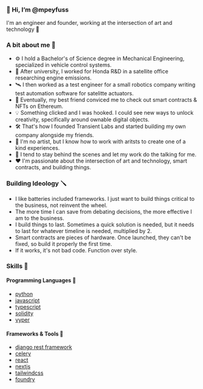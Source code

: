 ### 👋 Hi, I’m @mpeyfuss
I'm an engineer and founder, working at the intersection of art and technology 🎨

### A bit about me 👀
- ⚙️ I hold a Bachelor's of Science degree in Mechanical Engineering, specialized in vehicle control systems.
- 🚗 After university, I worked for Honda R&D in a satellite office researching engine emissions.
- 🛰️ I then worked as a test engineer for a small robotics company writing test automation software for satelitte actuators.
- 📄 Eventually, my best friend conviced me to check out smart contracts & NFTs on Ethereum.
- 💡 Something clicked and I was hooked. I could see new ways to unlock creativity, specifically around ownable digital objects.
- 🛠️ That's how I founded Transient Labs and started building my own company alongside my friends.
- 🎨 I'm no artist, but I know how to work with aritsts to create one of a kind experiences.
- 📢 I tend to stay behind the scenes and let my work do the talking for me.
- ❤️ I'm passionate about the intersection of art and technology, smart contracts, and building things.

### Building Ideology 🪛
- I like batteries included frameworks. I just want to build things critical to the business, not reinvent the wheel.
- The more time I can save from debating decisions, the more effective I am to the business.
- I build things to last. Sometimes a quick solution is needed, but it needs to last for whatever timeline is needed, multiplied by 2.
- Smart contracts are pieces of hardware. Once launched, they can't be fixed, so build it properly the first time.
- If it works, it's not bad code. Function over style.

### Skills 🎯
#### Programming Languages 🐍
- [python](https://www.python.org)
- [javascript](https://developer.mozilla.org/en-US/docs/Web/JavaScript)
- [typescript](https://www.typescriptlang.org)
- [solidity](https://soliditylang.org)
- [vyper](https://vyperlang.org)

#### Frameworks & Tools 🧰
- [django rest framework](https://www.django-rest-framework.org)
- [celery](https://docs.celeryq.dev/en/stable/getting-started/introduction.html)
- [react](https://react.dev)
- [nextjs](https://nextjs.org)
- [tailwindcss](https://tailwindcss.com)
- [foundry](https://book.getfoundry.sh)
